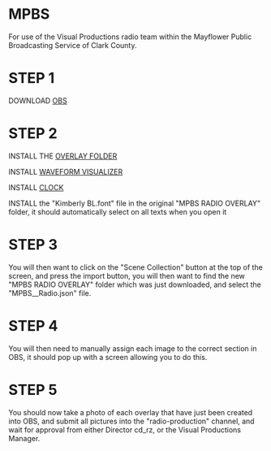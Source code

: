 # MPBS

For use of the Visual Productions radio team within the Mayflower Public Broadcasting Service of Clark County.

# STEP 1

DOWNLOAD [OBS](https://obsproject.com/download)

# STEP 2

INSTALL THE [OVERLAY FOLDER](https://drive.google.com/drive/folders/124eeJdvCOfDLNPzIBmEWOweSbCqT4CHC?usp=sharing)

INSTALL [WAVEFORM VISUALIZER](https://obsproject.com/forum/resources/waveform.1423/)

INSTALL [CLOCK](https://drive.google.com/file/d/1lZ3gMeumP_Ue7B-ySu__cmIiAmJM4lTV/view?usp=sharing)

INSTALL the "Kimberly BL.font" file in the original "MPBS RADIO OVERLAY" folder, it should automatically select on all texts when you open it

# STEP 3

You will then want to click on the "Scene Collection" button at the top of the screen, and press the import button, you will then want to find the new "MPBS RADIO OVERLAY" folder which was just downloaded, and select the "MPBS__Radio.json" file.

# STEP 4

You will then need to manually assign each image to the correct section in OBS, it should pop up with a screen allowing you to do this. 


# STEP 5

You should now take a photo of each overlay that have just been created into OBS, and submit all pictures into the "radio-production" channel, and wait for approval from either Director cd_rz, or the Visual Productions Manager.
